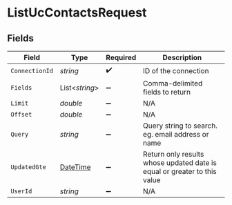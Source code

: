 # ListUcContactsRequest


## Fields

| Field                                                                                 | Type                                                                                  | Required                                                                              | Description                                                                           |
| ------------------------------------------------------------------------------------- | ------------------------------------------------------------------------------------- | ------------------------------------------------------------------------------------- | ------------------------------------------------------------------------------------- |
| `ConnectionId`                                                                        | *string*                                                                              | :heavy_check_mark:                                                                    | ID of the connection                                                                  |
| `Fields`                                                                              | List<*string*>                                                                        | :heavy_minus_sign:                                                                    | Comma-delimited fields to return                                                      |
| `Limit`                                                                               | *double*                                                                              | :heavy_minus_sign:                                                                    | N/A                                                                                   |
| `Offset`                                                                              | *double*                                                                              | :heavy_minus_sign:                                                                    | N/A                                                                                   |
| `Query`                                                                               | *string*                                                                              | :heavy_minus_sign:                                                                    | Query string to search. eg. email address or name                                     |
| `UpdatedGte`                                                                          | [DateTime](https://learn.microsoft.com/en-us/dotnet/api/system.datetime?view=net-5.0) | :heavy_minus_sign:                                                                    | Return only results whose updated date is equal or greater to this value              |
| `UserId`                                                                              | *string*                                                                              | :heavy_minus_sign:                                                                    | N/A                                                                                   |